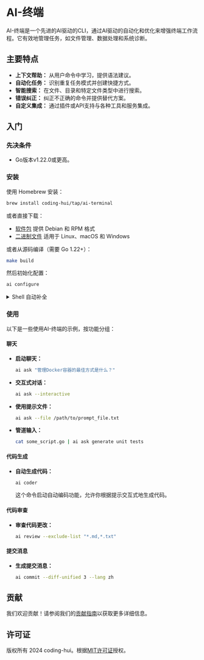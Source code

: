 # AI-终端

AI-终端是一个先进的AI驱动的CLI，通过AI驱动的自动化和优化来增强终端工作流程。它有效地管理任务，如文件管理、数据处理和系统诊断。

## 主要特点

- **上下文帮助：** 从用户命令中学习，提供语法建议。
- **自动化任务：** 识别重复任务模式并创建快捷方式。
- **智能搜索：** 在文件、目录和特定文件类型中进行搜索。
- **错误纠正：** 纠正不正确的命令并提供替代方案。
- **自定义集成：** 通过插件或API支持与各种工具和服务集成。

## 入门

### 先决条件

- Go版本v1.22.0或更高。

### 安装

使用 Homebrew 安装：

```bash
brew install coding-hui/tap/ai-terminal
```

或者直接下载：

- [软件包][releases] 提供 Debian 和 RPM 格式
- [二进制文件][releases] 适用于 Linux、macOS 和 Windows

[releases]: https://github.com/coding-hui/ai-terminal/releases

或者从源码编译（需要 Go 1.22+）：

```sh
make build
```

然后初始化配置：
```sh
ai configure
```

<details>
<summary>Shell 自动补全</summary>

所有软件包和压缩包都包含预生成的 Bash、ZSH、Fish 和 PowerShell 的自动补全文件。

如果从源码构建，可以使用以下命令生成：

```bash
ai completion bash -h
ai completion zsh -h
ai completion fish -h
ai completion powershell -h
```

如果使用软件包（如 Homebrew、Debs 等），只要 shell 配置正确，自动补全应该会自动设置。

</details>

### 使用

以下是一些使用AI-终端的示例，按功能分组：

#### 聊天

- **启动聊天：**
  ```sh
  ai ask "管理Docker容器的最佳方式是什么？"
  ```

- **交互式对话：**
  ```sh
  ai ask --interactive
  ```

- **使用提示文件：**
  ```sh
  ai ask --file /path/to/prompt_file.txt
  ```

- **管道输入：**
  ```sh
  cat some_script.go | ai ask generate unit tests
  ```

#### 代码生成

- **自动生成代码：**
  ```sh
  ai coder
  ```
  这个命令启动自动编码功能，允许你根据提示交互式地生成代码。

#### 代码审查

- **审查代码更改：**
  ```sh
  ai review --exclude-list "*.md,*.txt"
  ```

#### 提交消息

- **生成提交消息：**
  ```sh
  ai commit --diff-unified 3 --lang zh
  ```

## 贡献

我们欢迎贡献！请参阅我们的[贡献指南](CONTRIBUTING_zh.md)以获取更多详细信息。

## 许可证

版权所有 2024 coding-hui。根据[MIT许可证](LICENSE)授权。
